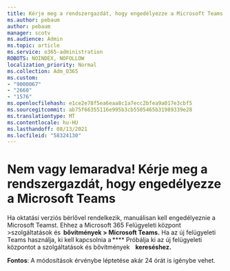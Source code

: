```yaml
---
title: Kérje meg a rendszergazdát, hogy engedélyezze a Microsoft Teams
ms.author: pebaum
author: pebaum
manager: scotv
ms.audience: Admin
ms.topic: article
ms.service: o365-administration
ROBOTS: NOINDEX, NOFOLLOW
localization_priority: Normal
ms.collection: Adm_O365
ms.custom:
- "9000067"
- "2660"
- "1576"
ms.openlocfilehash: e1ce2e78f5ea6eaa8c1a7ecc2bfea9a017e3cbf5
ms.sourcegitcommit: ab75f66355116e995b3cb5505465b31989339e28
ms.translationtype: MT
ms.contentlocale: hu-HU
ms.lasthandoff: 08/13/2021
ms.locfileid: "58324130"
---
```

# <a name="youre-missing-out-ask-your-admin-to-enable-microsoft-teams"></a>Nem vagy lemaradva! Kérje meg a rendszergazdát, hogy engedélyezze a Microsoft Teams

Ha oktatási verziós bérlővel rendelkezik, manuálisan kell engedélyeznie a Microsoft Teamst. Ehhez a Microsoft 365 Felügyeleti központ >szolgáltatások és  **bővítmények > Microsoft Teams.** Ha az új felügyeleti Teams használja, ki kell kapcsolnia a **** Próbálja ki az új felügyeleti központot a szolgáltatások és bővítmények    **kereséshez.** 

**Fontos**: A módosítások érvénybe léptetése akár 24 órát is igénybe vehet.